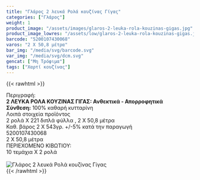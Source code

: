 ```yaml
---
title: "Γλάρος 2 λευκά Ρολά κουζίνας Γίγας"
categories: ["Γλάρος"]
weight: 1
product_image: "/assets/images/glaros-2-leuka-rola-kouzinas-gigas.jpg"
product_image_lowres: "/assets/low/glaros-2-leuka-rola-kouzinas-gigas.jpg"
barcode: "5200107430068"
varos: "2 Χ 50,8 μέτρα"
bar_img: "/media/svg/barcode.svg"
var_img: "/media/svg/dcm.svg"
gencat: ["Μη Τρόφιμα"]
tags: ["Χαρτί κουζίνας"]
---
```

{{< rawhtml >}}

<div class="sload183"><div class="product"><div id="sistatika">Περιγραφή:</div><div class="alltext"><b>2 ΛΕΥΚΑ ΡΟΛΑ ΚΟΥΖΙΝΑΣ ΓΙΓΑΣ: Ανθεκτικά - Απορροφητικά</b><br><b>Σύνθεση:</b> 100% καθαρή κυτταρίνη<br></div><div id="loipa">Λοιπά στοιχεία προϊόντος</div><div class="alltext">2 ρολά Χ 221 διπλά φύλλα , 2 Χ 50,8 μέτρα<br>Καθ. βάρος 2 Χ 543γρ. +/-5% κατά την παραγωγή<br></div><div id="barcode"><div id="barimage1"></div><span id="bartext">5200107430068</span></div><div id="varos"><div id="dimimg"></div><span id="varostext">2 Χ 50,8 μέτρα</span></div><div id="kivotio">ΠΕΡΙΕΧΟΜΕΝΟ ΚΙΒΩΤΙΟΥ:<br>10 τεμάχια Χ 2 ρολά</div><br><div class="pimg"><img alt="Γλάρος 2 λευκά Ρολά κουζίνας Γίγας" title="Γλάρος 2 λευκά Ρολά κουζίνας Γίγας" src="/assets/images/glaros-2-leuka-rola-kouzinas-gigas.jpg"></div></div></div>
{{< /rawhtml >}}


